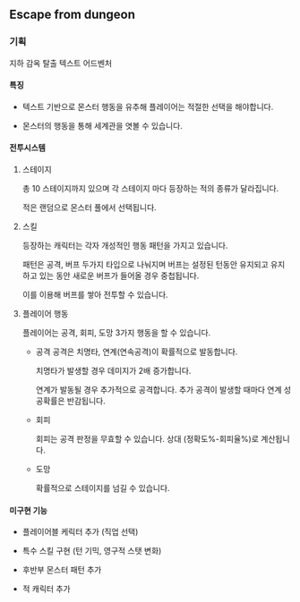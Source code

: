 ## Escape from dungeon
### 기획
지하 감옥 탈출 텍스트 어드벤처

#### 특징


* 텍스트 기반으로 몬스터 행동을 유추해 플레이어는 적절한 선택을 해야합니다.

* 몬스터의 행동을 통해 세계관을 엿볼 수 있습니다.

#### 전투시스템

1. 스테이지

    총 10 스테이지까지 있으며 각 스테이지 마다 등장하는 적의 종류가 달라집니다.

    적은 랜덤으로 몬스터 풀에서 선택됩니다.

2. 스킬

    등장하는 캐릭터는 각자 개성적인 행동 패턴을 가지고 있습니다.

    패턴은 공격, 버프 두가지 타입으로 나눠지며
    버프는 설정된 턴동안 유지되고 유지하고 있는 동안 새로운 버프가 들어올 경우 중첩됩니다.

    이를 이용해 버프를 쌓아 전투할 수 있습니다.

3. 플레이어 행동

    플레이어는 공격, 회피, 도망 3가지 행동을 할 수 있습니다.

    * 공격
        공격은 치명타, 연계(연속공격)이 확률적으로 발동합니다.

        치명타가 발생할 경우 데미지가 2배 증가합니다.

        연계가 발동될 경우 추가적으로 공격합니다. 추가 공격이 발생할 때마다 연계 성공확률은 반감됩니다.
    
    * 회피
        
        회피는 공격 판정을 무효할 수 있습니다. 상대 (정확도%-회피율%)로 계산됩니다.

    * 도망
    
        확률적으로 스테이지를 넘길 수 있습니다.


#### 미구현 기능

* 플레이어블 케릭터 추가 (직업 선택)

* 특수 스킬 구현 (턴 기믹, 영구적 스탯 변화)

* 후반부 몬스터 패턴 추가

* 적 캐릭터 추가


